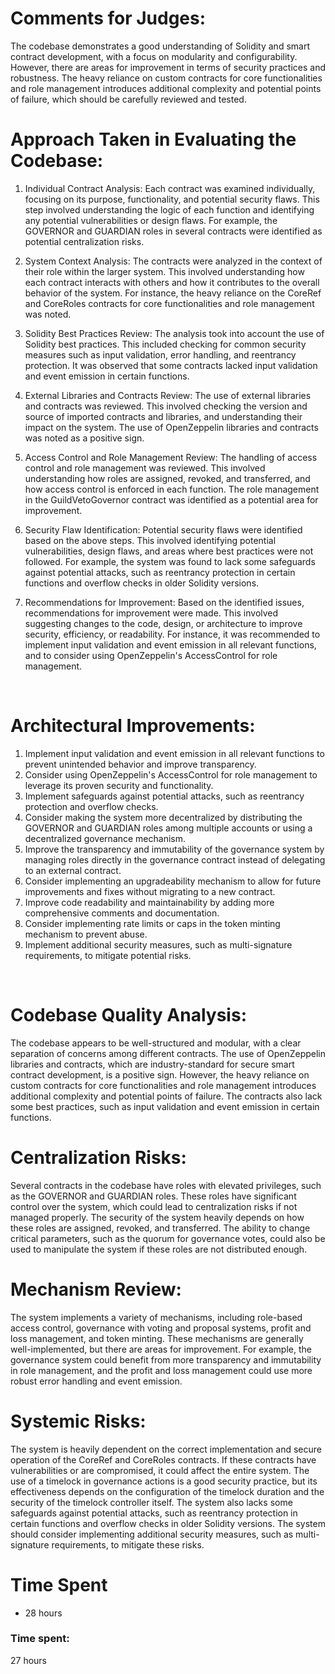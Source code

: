 # Comments for Judges:

The codebase demonstrates a good understanding of Solidity and smart contract development, with a focus on modularity and configurability. However, there are areas for improvement in terms of security practices and robustness. The heavy reliance on custom contracts for core functionalities and role management introduces additional complexity and potential points of failure, which should be carefully reviewed and tested.

# Approach Taken in Evaluating the Codebase:

1.  Individual Contract Analysis: Each contract was examined individually, focusing on its purpose, functionality, and potential security flaws. This step involved understanding the logic of each function and identifying any potential vulnerabilities or design flaws. For example, the GOVERNOR and GUARDIAN roles in several contracts were identified as potential centralization risks.
    
2.  System Context Analysis: The contracts were analyzed in the context of their role within the larger system. This involved understanding how each contract interacts with others and how it contributes to the overall behavior of the system. For instance, the heavy reliance on the CoreRef and CoreRoles contracts for core functionalities and role management was noted.
    
3.  Solidity Best Practices Review: The analysis took into account the use of Solidity best practices. This included checking for common security measures such as input validation, error handling, and reentrancy protection. It was observed that some contracts lacked input validation and event emission in certain functions.
    
4.  External Libraries and Contracts Review: The use of external libraries and contracts was reviewed. This involved checking the version and source of imported contracts and libraries, and understanding their impact on the system. The use of OpenZeppelin libraries and contracts was noted as a positive sign.
    
5.  Access Control and Role Management Review: The handling of access control and role management was reviewed. This involved understanding how roles are assigned, revoked, and transferred, and how access control is enforced in each function. The role management in the GuildVetoGovernor contract was identified as a potential area for improvement.
    
6.  Security Flaw Identification: Potential security flaws were identified based on the above steps. This involved identifying potential vulnerabilities, design flaws, and areas where best practices were not followed. For example, the system was found to lack some safeguards against potential attacks, such as reentrancy protection in certain functions and overflow checks in older Solidity versions.
    
7.  Recommendations for Improvement: Based on the identified issues, recommendations for improvement were made. This involved suggesting changes to the code, design, or architecture to improve security, efficiency, or readability. For instance, it was recommended to implement input validation and event emission in all relevant functions, and to consider using OpenZeppelin's AccessControl for role management.
    

&nbsp;

# Architectural Improvements:

1.  Implement input validation and event emission in all relevant functions to prevent unintended behavior and improve transparency.
2.  Consider using OpenZeppelin's AccessControl for role management to leverage its proven security and functionality.
3.  Implement safeguards against potential attacks, such as reentrancy protection and overflow checks.
4.  Consider making the system more decentralized by distributing the GOVERNOR and GUARDIAN roles among multiple accounts or using a decentralized governance mechanism.
5.  Improve the transparency and immutability of the governance system by managing roles directly in the governance contract instead of delegating to an external contract.
6.  Consider implementing an upgradeability mechanism to allow for future improvements and fixes without migrating to a new contract.
7.  Improve code readability and maintainability by adding more comprehensive comments and documentation.
8.  Consider implementing rate limits or caps in the token minting mechanism to prevent abuse.
9.  Implement additional security measures, such as multi-signature requirements, to mitigate potential risks.

&nbsp;

# Codebase Quality Analysis:

The codebase appears to be well-structured and modular, with a clear separation of concerns among different contracts. The use of OpenZeppelin libraries and contracts, which are industry-standard for secure smart contract development, is a positive sign. However, the heavy reliance on custom contracts for core functionalities and role management introduces additional complexity and potential points of failure. The contracts also lack some best practices, such as input validation and event emission in certain functions.

# Centralization Risks:

Several contracts in the codebase have roles with elevated privileges, such as the GOVERNOR and GUARDIAN roles. These roles have significant control over the system, which could lead to centralization risks if not managed properly. The security of the system heavily depends on how these roles are assigned, revoked, and transferred. The ability to change critical parameters, such as the quorum for governance votes, could also be used to manipulate the system if these roles are not distributed enough.

# Mechanism Review:

The system implements a variety of mechanisms, including role-based access control, governance with voting and proposal systems, profit and loss management, and token minting. These mechanisms are generally well-implemented, but there are areas for improvement. For example, the governance system could benefit from more transparency and immutability in role management, and the profit and loss management could use more robust error handling and event emission.

# Systemic Risks:

The system is heavily dependent on the correct implementation and secure operation of the CoreRef and CoreRoles contracts. If these contracts have vulnerabilities or are compromised, it could affect the entire system. The use of a timelock in governance actions is a good security practice, but its effectiveness depends on the configuration of the timelock duration and the security of the timelock controller itself. The system also lacks some safeguards against potential attacks, such as reentrancy protection in certain functions and overflow checks in older Solidity versions. The system should consider implementing additional security measures, such as multi-signature requirements, to mitigate these risks.

# Time Spent 

- 28 hours

### Time spent:
27 hours